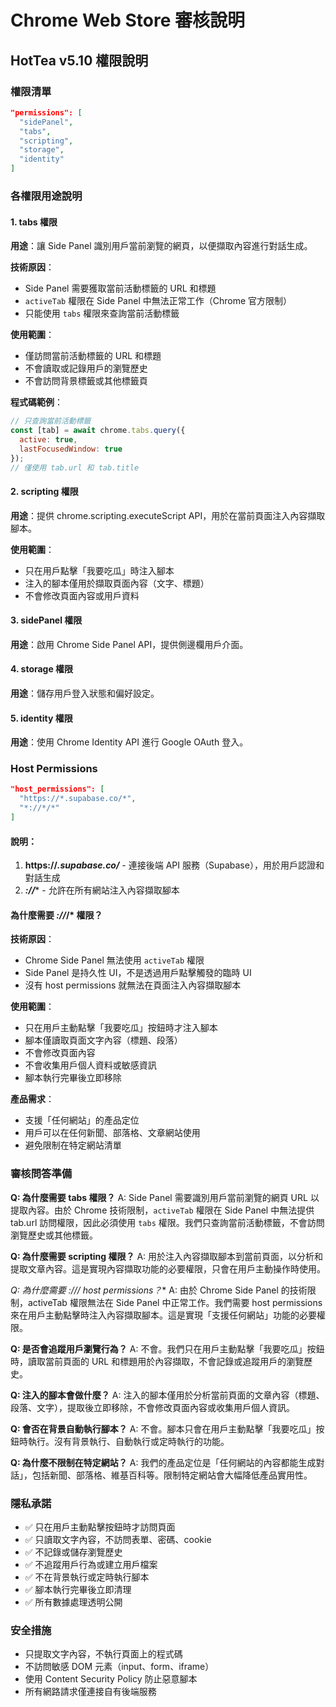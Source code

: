 # Chrome Web Store 審核說明

## HotTea v5.10 權限說明

### 權限清單
```json
"permissions": [
  "sidePanel",
  "tabs",
  "scripting",
  "storage",
  "identity"
]
```

### 各權限用途說明

#### 1. tabs 權限
**用途**：讓 Side Panel 識別用戶當前瀏覽的網頁，以便擷取內容進行對話生成。

**技術原因**：
- Side Panel 需要獲取當前活動標籤的 URL 和標題
- `activeTab` 權限在 Side Panel 中無法正常工作（Chrome 官方限制）
- 只能使用 `tabs` 權限來查詢當前活動標籤

**使用範圍**：
- 僅訪問當前活動標籤的 URL 和標題
- 不會讀取或記錄用戶的瀏覽歷史
- 不會訪問背景標籤或其他標籤頁

**程式碼範例**：
```javascript
// 只查詢當前活動標籤
const [tab] = await chrome.tabs.query({ 
  active: true, 
  lastFocusedWindow: true
});
// 僅使用 tab.url 和 tab.title
```

#### 2. scripting 權限
**用途**：提供 chrome.scripting.executeScript API，用於在當前頁面注入內容擷取腳本。

**使用範圍**：
- 只在用戶點擊「我要吃瓜」時注入腳本
- 注入的腳本僅用於擷取頁面內容（文字、標題）
- 不會修改頁面內容或用戶資料

#### 3. sidePanel 權限
**用途**：啟用 Chrome Side Panel API，提供側邊欄用戶介面。

#### 4. storage 權限
**用途**：儲存用戶登入狀態和偏好設定。

#### 5. identity 權限
**用途**：使用 Chrome Identity API 進行 Google OAuth 登入。

### Host Permissions
```json
"host_permissions": [
  "https://*.supabase.co/*",
  "*://*/*"
]
```

#### 說明：
1. **https://*.supabase.co/*** - 連接後端 API 服務（Supabase），用於用戶認證和對話生成
2. ***://**** - 允許在所有網站注入內容擷取腳本

#### 為什麼需要 *://*/* 權限？

**技術原因**：
- Chrome Side Panel 無法使用 `activeTab` 權限
- Side Panel 是持久性 UI，不是透過用戶點擊觸發的臨時 UI
- 沒有 host permissions 就無法在頁面注入內容擷取腳本

**使用範圍**：
- 只在用戶主動點擊「我要吃瓜」按鈕時才注入腳本
- 腳本僅讀取頁面文字內容（標題、段落）
- 不會修改頁面內容
- 不會收集用戶個人資料或敏感資訊
- 腳本執行完畢後立即移除

**產品需求**：
- 支援「任何網站」的產品定位
- 用戶可以在任何新聞、部落格、文章網站使用
- 避免限制在特定網站清單

### 審核問答準備

**Q: 為什麼需要 tabs 權限？**
A: Side Panel 需要識別用戶當前瀏覽的網頁 URL 以提取內容。由於 Chrome 技術限制，`activeTab` 權限在 Side Panel 中無法提供 tab.url 訪問權限，因此必須使用 `tabs` 權限。我們只查詢當前活動標籤，不會訪問瀏覽歷史或其他標籤。

**Q: 為什麼需要 scripting 權限？**
A: 用於注入內容擷取腳本到當前頁面，以分析和提取文章內容。這是實現內容擷取功能的必要權限，只會在用戶主動操作時使用。

**Q: 為什麼需要 *://*/* host permissions？**
A: 由於 Chrome Side Panel 的技術限制，activeTab 權限無法在 Side Panel 中正常工作。我們需要 host permissions 來在用戶主動點擊時注入內容擷取腳本。這是實現「支援任何網站」功能的必要權限。

**Q: 是否會追蹤用戶瀏覽行為？**
A: 不會。我們只在用戶主動點擊「我要吃瓜」按鈕時，讀取當前頁面的 URL 和標題用於內容擷取，不會記錄或追蹤用戶的瀏覽歷史。

**Q: 注入的腳本會做什麼？**
A: 注入的腳本僅用於分析當前頁面的文章內容（標題、段落、文字），提取後立即移除，不會修改頁面內容或收集用戶個人資訊。

**Q: 會否在背景自動執行腳本？**
A: 不會。腳本只會在用戶主動點擊「我要吃瓜」按鈕時執行。沒有背景執行、自動執行或定時執行的功能。

**Q: 為什麼不限制在特定網站？**
A: 我們的產品定位是「任何網站的內容都能生成對話」，包括新聞、部落格、維基百科等。限制特定網站會大幅降低產品實用性。

### 隱私承諾
- ✅ 只在用戶主動點擊按鈕時才訪問頁面
- ✅ 只讀取文字內容，不訪問表單、密碼、cookie
- ✅ 不記錄或儲存瀏覽歷史
- ✅ 不追蹤用戶行為或建立用戶檔案
- ✅ 不在背景執行或定時執行腳本
- ✅ 腳本執行完畢後立即清理
- ✅ 所有數據處理透明公開

### 安全措施
- 只提取文字內容，不執行頁面上的程式碼
- 不訪問敏感 DOM 元素（input、form、iframe）
- 使用 Content Security Policy 防止惡意腳本
- 所有網路請求僅連接自有後端服務